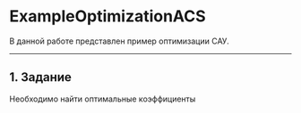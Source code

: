 # ExampleOptimizationACS
В данной работе представлен пример оптимизации САУ.

---

## 1. Задание

Необходимо найти оптимальные коэффициенты 